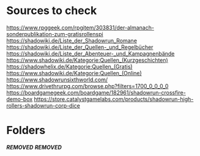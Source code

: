 # Sources to check
https://www.rpggeek.com/rpgitem/303831/der-almanach-sonderpublikation-zum-gratisrollenspi
https://shadowiki.de/Liste_der_Shadowrun_Romane
https://shadowiki.de/Liste_der_Quellen-_und_Regelbücher
https://shadowiki.de/Liste_der_Abenteuer-_und_Kampagnenbände
https://www.shadowiki.de/Kategorie:Quellen_(Kurzgeschichten)
https://shadowhelix.de/Kategorie:Quellen_(Gratis)
https://www.shadowiki.de/Kategorie:Quellen_(Online)
https://www.shadowrunsixthworld.com/
https://www.drivethrurpg.com/browse.php?filters=1700_0_0_0_0
https://boardgamegeek.com/boardgame/182961/shadowrun-crossfire-demo-box
https://store.catalystgamelabs.com/products/shadowrun-high-rollers-shadowrun-corp-dice

# Folders
***REMOVED***
***REMOVED***
